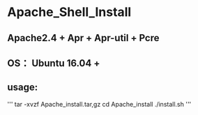 # Apache_Shell_Install

## Apache2.4 + Apr + Apr-util + Pcre

## OS： Ubuntu 16.04 +
## usage: 

'''
tar -xvzf Apache_install.tar,gz
cd Apache_install
./install.sh
'''
